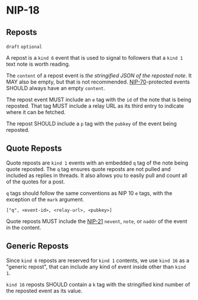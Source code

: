 NIP-18
======

Reposts
-------

`draft` `optional`

A repost is a `kind 6` event that is used to signal to followers
that a `kind 1` text note is worth reading.

The `content` of a repost event is _the stringified JSON of the reposted note_. It MAY also be empty, but that is not recommended.
[NIP-70](70.md)-protected events SHOULD always have an empty `content`.

The repost event MUST include an `e` tag with the `id` of the note that is
being reposted. That tag MUST include a relay URL as its third entry
to indicate where it can be fetched.

The repost SHOULD include a `p` tag with the `pubkey` of the event being
reposted.

## Quote Reposts

Quote reposts are `kind 1` events with an embedded `q` tag of the note being
quote reposted. The `q` tag ensures quote reposts are not pulled and included
as replies in threads. It also allows you to easily pull and count all of the
quotes for a post.

`q` tags should follow the same conventions as NIP 10 `e` tags, with the exception
of the `mark` argument.

`["q", <event-id>, <relay-url>, <pubkey>]`

Quote reposts MUST include the [NIP-21](21.md) `nevent`, `note`, or `naddr` of the
event in the content.

## Generic Reposts

Since `kind 6` reposts are reserved for `kind 1` contents, we use `kind 16`
as a "generic repost", that can include any kind of event inside other than
`kind 1`.

`kind 16` reposts SHOULD contain a `k` tag with the stringified kind number
of the reposted event as its value.

